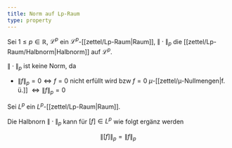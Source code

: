 ```yaml
---
title: Norm auf Lp-Raum
type: property
---
```


Sei $1 \le p \in \mathbb{R}$, $\mathcal{L}^p$ ein $\mathcal{L}^p$-[[zettel/Lp-Raum|Raum]], $\|\cdot\|_p$ die [[zettel/Lp-Raum/Halbnorm|Halbnorm]] auf $\mathcal{L}^p$.

$\|\cdot\|_p$ ist keine Norm, da
- $\|f\|_p = 0 \iff f = 0$ nicht erfüllt wird bzw $f = 0$ $\mu$-[[zettel/μ-Nullmengen|f. ü.]] $\iff \|f\|_p = 0$

Sei $L^p$ ein $L^p$-[[zettel/Lp-Raum|Raum]].

Die Halbnorn $\|\cdot\|_p$ kann für $[f] \in L^p$ wie folgt ergänz werden

$$
	\|[f]\|_p = \|f\|_p
$$